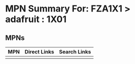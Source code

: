 



# MPN Summary For: FZA1X1 > adafruit : 1X01

## MPNs
  

|MPN|Direct Links|Search Links|
| :--- | :--- | :--- |
||||
